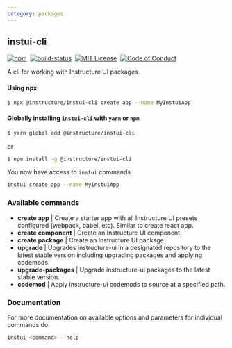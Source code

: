 ```yaml
---
category: packages
---
```


## instui-cli

[![npm][npm]][npm-url]&nbsp;
[![build-status][build-status]][build-status-url]&nbsp;
[![MIT License][license-badge]][LICENSE]&nbsp;
[![Code of Conduct][coc-badge]][coc]

A cli for working with Instructure UI packages.

#### Using npx
```bash
$ npx @instructure/instui-cli create app --name MyInstuiApp
```

#### Globally installing `instui-cli` with `yarn` or `npm`
```bash
$ yarn global add @instructure/instui-cli
```
or
```bash
$ npm install -g @instructure/instui-cli
```
You now have access to `instui` commands
```bash
instui create app --name MyInstuiApp
```

### Available commands
* __create app__ | Create a starter app with all Instructure UI presets configured (webpack, babel, etc). Similar to create react app.
* __create component__ | Create an Instructure UI component.
* __create package__ | Create an Instructure UI package.
* __upgrade__ | Upgrades instructure-ui in a designated repository to the latest stable version including upgrading packages and applying codemods.
* __upgrade-packages__ | Upgrade instructure-ui packages to the latest stable version.
* __codemod__ | Apply instructure-ui codemods to source at a specified path.

### Documentation

For more documentation on available options and parameters for individual commands do:

```sh
instui <command> --help
```

[npm]: https://img.shields.io/npm/v/@instructure/instui-cli.svg
[npm-url]: https://npmjs.com/package/@instructure/instui-cli

[build-status]: https://travis-ci.org/instructure/instructure-ui.svg?branch=master
[build-status-url]: https://travis-ci.org/instructure/instructure-ui "Travis CI"

[license-badge]: https://img.shields.io/npm/l/instructure-ui.svg?style=flat-square
[license]: https://github.com/instructure/instructure-ui/blob/master/LICENSE

[coc-badge]: https://img.shields.io/badge/code%20of-conduct-ff69b4.svg?style=flat-square
[coc]: https://github.com/instructure/instructure-ui/blob/master/CODE_OF_CONDUCT.md
